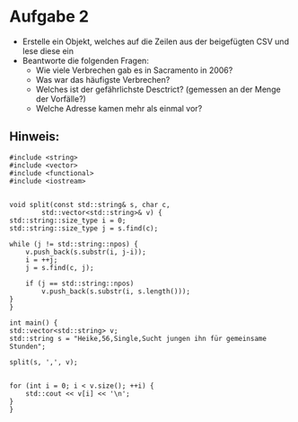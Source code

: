 # Aufgabe 2

* Erstelle ein Objekt, welches auf die Zeilen aus der beigefügten CSV und lese diese ein
* Beantworte die folgenden Fragen:
    * Wie viele Verbrechen gab es in Sacramento in 2006?
    * Was war das häufigste Verbrechen?
    * Welches ist der gefährlichste Desctrict? (gemessen an der Menge der Vorfälle?)
    * Welche Adresse kamen mehr als einmal vor?

## Hinweis:
    #include <string>
    #include <vector>
    #include <functional>
    #include <iostream>


    void split(const std::string& s, char c,
            std::vector<std::string>& v) {
    std::string::size_type i = 0;
    std::string::size_type j = s.find(c);

    while (j != std::string::npos) {
        v.push_back(s.substr(i, j-i));
        i = ++j;
        j = s.find(c, j);

        if (j == std::string::npos)
            v.push_back(s.substr(i, s.length()));
    }
    }

    int main() {
    std::vector<std::string> v;
    std::string s = "Heike,56,Single,Sucht jungen ihn für gemeinsame Stunden";

    split(s, ',', v);


    for (int i = 0; i < v.size(); ++i) {
        std::cout << v[i] << '\n';
    }
    }